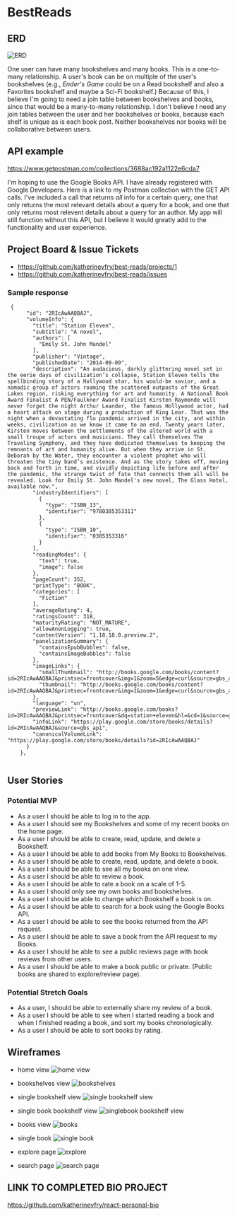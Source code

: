 # BestReads

## ERD
![ERD](https://i.imgur.com/QJ7Ok3V.png)

One user can have many bookshelves and many books. This is a one-to-many relationship. A user's book can be on multiple of the user's bookshelves (e.g., _Ender's Game_ could be on a Read bookshelf and also a Favorites bookshelf and maybe a Sci-Fi bookshelf.) Because of this, I believe I'm going to need a join table between bookshelves and books, since that would be a many-to-many relationship. I don't believe I need any join tables between the user and her bookshelves or books, because each shelf is unique as is each book post. Neither bookshelves nor books will be collaborative between users.

## API example
https://www.getpostman.com/collections/3688ac192a1122e6cda7

I'm hoping to use the Google Books API. I have already registered with Google Developers. Here is a link to my Postman collection with the GET API calls. I've included a call that returns *all* info for a certain query, one that only returns the most relevant details about a query for a book, and one that only returns most relevent details about a query for an author. My app will still function without this API, but I believe it would greatly add to the functionality and user experience.

## Project Board & Issue Tickets
- https://github.com/katherinevfry/best-reads/projects/1
- https://github.com/katherinevfry/best-reads/issues


### Sample response
```
 {
      "id": "2RIcAwAAQBAJ",
      "volumeInfo": {
        "title": "Station Eleven",
        "subtitle": "A novel",
        "authors": [
          "Emily St. John Mandel"
        ],
        "publisher": "Vintage",
        "publishedDate": "2014-09-09",
        "description": "An audacious, darkly glittering novel set in the eerie days of civilization’s collapse, Station Eleven tells the spellbinding story of a Hollywood star, his would-be savior, and a nomadic group of actors roaming the scattered outposts of the Great Lakes region, risking everything for art and humanity. A National Book Award Finalist A PEN/Faulkner Award Finalist Kirsten Raymonde will never forget the night Arthur Leander, the famous Hollywood actor, had a heart attack on stage during a production of King Lear. That was the night when a devastating flu pandemic arrived in the city, and within weeks, civilization as we know it came to an end. Twenty years later, Kirsten moves between the settlements of the altered world with a small troupe of actors and musicians. They call themselves The Traveling Symphony, and they have dedicated themselves to keeping the remnants of art and humanity alive. But when they arrive in St. Deborah by the Water, they encounter a violent prophet who will threaten the tiny band’s existence. And as the story takes off, moving back and forth in time, and vividly depicting life before and after the pandemic, the strange twist of fate that connects them all will be revealed. Look for Emily St. John Mandel's new novel, The Glass Hotel, available now.",
        "industryIdentifiers": [
          {
            "type": "ISBN_13",
            "identifier": "9780385353311"
          },
          {
            "type": "ISBN_10",
            "identifier": "0385353316"
          }
        ],
        "readingModes": {
          "text": true,
          "image": false
        },
        "pageCount": 352,
        "printType": "BOOK",
        "categories": [
          "Fiction"
        ],
        "averageRating": 4,
        "ratingsCount": 318,
        "maturityRating": "NOT_MATURE",
        "allowAnonLogging": true,
        "contentVersion": "1.18.18.0.preview.2",
        "panelizationSummary": {
          "containsEpubBubbles": false,
          "containsImageBubbles": false
        },
        "imageLinks": {
          "smallThumbnail": "http://books.google.com/books/content?id=2RIcAwAAQBAJ&printsec=frontcover&img=1&zoom=5&edge=curl&source=gbs_api",
          "thumbnail": "http://books.google.com/books/content?id=2RIcAwAAQBAJ&printsec=frontcover&img=1&zoom=1&edge=curl&source=gbs_api"
        },
        "language": "un",
        "previewLink": "http://books.google.com/books?id=2RIcAwAAQBAJ&printsec=frontcover&dq=station+eleven&hl=&cd=1&source=gbs_api",
        "infoLink": "https://play.google.com/store/books/details?id=2RIcAwAAQBAJ&source=gbs_api",
        "canonicalVolumeLink": "https://play.google.com/store/books/details?id=2RIcAwAAQBAJ"
      }
    },
    
```

## User Stories
 ### Potential MVP
 - As a user I should be able to log in to the app.
 - As a user I should see my Bookshelves and some of my recent books on the home page.
- As a user I should be able to create, read, update, and delete a Bookshelf.
- As a user I should be able to add books from My Books to Bookshelves.
- As a user I should be able to create, read, update, and delete a book.
- As a user I should be able to see all my books on one view.
- As a user I should be able to review a book.
- As a user I should be able to rate a book on a scale of 1-5.
- As a user I should only see my own books and bookshelves.
- As a user I should be able to change which Bookshelf a book is on.
- As a user I should be able to search for a book using the Google Books API.
- As a user I should be able to see the books returned from the API request.
- As a user I should be able to save a book from the API request to my Books.
- As a user I should be able to see a public reviews page with book reviews from other users.
- As a user I should be able to make a book public or private. (Public books are shared to explore/review page).

 ### Potential Stretch Goals
- As a user, I should be able to externally share my review of a book.
- As a user I should be able to see when I started reading a book and when I finished reading a book, and sort my books chronologically.
- As a user I should be able to sort books by rating.




## Wireframes
- home view
   ![home view](https://i.imgur.com/4N7pPYy.png)
   
- bookshelves view
   ![bookshelves](https://i.imgur.com/nyIJIdM.png)
 - single bookshelf view 
 ![single bookshelf view](https://i.imgur.com/q46z4j4.png)
 - single book bookshelf view
  ![singlebook bookshelf view](https://i.imgur.com/OciS3vO.png)
- books view
    ![books](https://i.imgur.com/Jw3Ioxz.png)
- single book
   ![single book](https://i.imgur.com/2lUDkTk.png)
- explore page
   ![explore](https://i.imgur.com/FrDP5Li.png)
- search page
   ![search page](https://i.imgur.com/fPyM2CO.png)

## LINK TO COMPLETED BIO PROJECT
https://github.com/katherinevfry/react-personal-bio
